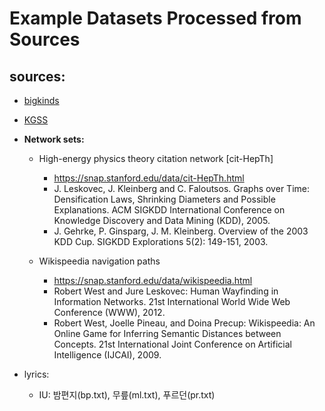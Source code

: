 # Example Datasets Processed from Sources

## sources:

- [bigkinds](https://www.bigkinds.or.kr/)
- [KGSS](https://kgss.skku.edu/kgss/index.do)

- **Network sets:**
  * High-energy physics theory citation network [cit-HepTh]
    * https://snap.stanford.edu/data/cit-HepTh.html

    - J. Leskovec, J. Kleinberg and C. Faloutsos. Graphs over Time: Densification Laws, Shrinking Diameters and Possible Explanations. ACM SIGKDD International Conference on Knowledge Discovery and Data Mining (KDD), 2005.
    - J. Gehrke, P. Ginsparg, J. M. Kleinberg. Overview of the 2003 KDD Cup. SIGKDD Explorations 5(2): 149-151, 2003.

  * Wikispeedia navigation paths
    * https://snap.stanford.edu/data/wikispeedia.html

    - Robert West and Jure Leskovec: Human Wayfinding in Information Networks. 21st International World Wide Web Conference (WWW), 2012.
    - Robert West, Joelle Pineau, and Doina Precup: Wikispeedia: An Online Game for Inferring Semantic Distances between Concepts. 21st International Joint Conference on Artificial Intelligence (IJCAI), 2009.

- lyrics:
  * IU: 밤편지(bp.txt), 무릎(ml.txt), 푸르던(pr.txt)